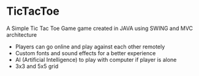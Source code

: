 # TicTacToe
A Simple Tic Tac Toe Game game created in JAVA using SWING and MVC architecture 

- Players can go online and play against each other remotely 
- Custom fonts and sound effects for a better experience
- AI (Artificial Intelligence) to play with computer if player is alone
- 3x3 and 5x5 grid
 
